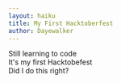 ```yaml
---
layout: haiku
title: My First Hacktoberfest
author: Dayewalker
---
```

Still learning to code <br>
It's my first Hacktobefest <br>
Did I do this right? <br>
